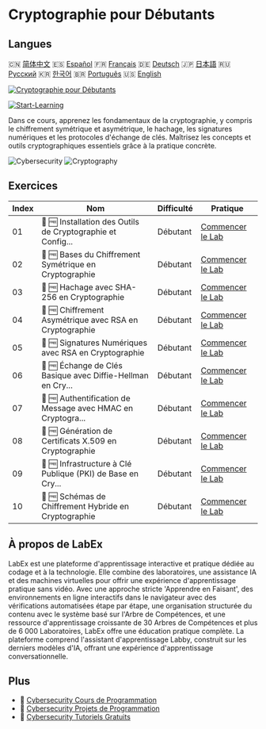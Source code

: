 # Cryptographie pour Débutants

## Langues

🇨🇳 [简体中文](README_zh.md) 🇪🇸 [Español](README_es.md) 🇫🇷 [Français](README_fr.md) 🇩🇪 [Deutsch](README_de.md) 🇯🇵 [日本語](README_ja.md) 🇷🇺 [Русский](README_ru.md) 🇰🇷 [한국어](README_ko.md) 🇧🇷 [Português](README_pt.md) 🇺🇸 [English](README.md) 

[![Cryptographie pour Débutants](https://cover-creator.labex.io/cryptography-for-beginners.png?lang=fr)](https://labex.io/fr/courses/cryptography-for-beginners)

[![Start-Learning](https://img.shields.io/badge/Start-Learning-whitesmoke?style=for-the-badge)](https://labex.io/fr/courses/cryptography-for-beginners)

Dans ce cours, apprenez les fondamentaux de la cryptographie, y compris le chiffrement symétrique et asymétrique, le hachage, les signatures numériques et les protocoles d'échange de clés. Maîtrisez les concepts et outils cryptographiques essentiels grâce à la pratique concrète.

![Cybersecurity](https://img.shields.io/badge/Cybersecurity-whitesmoke?style=for-the-badge&logo=cybersecurity)
![Cryptography](https://img.shields.io/badge/Cryptography-whitesmoke?style=for-the-badge&logo=cryptography)


## Exercices

|   Index | Nom                                                         | Difficulté   | Pratique                                                                                                                                         |
|---------|-------------------------------------------------------------|--------------|--------------------------------------------------------------------------------------------------------------------------------------------------|
|      01 | 📖 🆓 Installation des Outils de Cryptographie et Config... | Débutant     | <a target='_blank' href='https://labex.io/fr/tutorials/linux-installing-cryptography-tools-and-environment-setup-632723'>Commencer le Lab</a>    |
|      02 | 📖 🆓 Bases du Chiffrement Symétrique en Cryptographie      | Débutant     | <a target='_blank' href='https://labex.io/fr/tutorials/linux-symmetric-encryption-basics-in-cryptography-632724'>Commencer le Lab</a>            |
|      03 | 📖 🆓 Hachage avec SHA-256 en Cryptographie                 | Débutant     | <a target='_blank' href='https://labex.io/fr/tutorials/linux-hashing-with-sha-256-in-cryptography-632722'>Commencer le Lab</a>                   |
|      04 | 📖 🆓 Chiffrement Asymétrique avec RSA en Cryptographie     | Débutant     | <a target='_blank' href='https://labex.io/fr/tutorials/linux-asymmetric-encryption-with-rsa-in-cryptography-632719'>Commencer le Lab</a>         |
|      05 | 📖 🆓 Signatures Numériques avec RSA en Cryptographie       | Débutant     | <a target='_blank' href='https://labex.io/fr/tutorials/linux-digital-signatures-with-rsa-in-cryptography-632721'>Commencer le Lab</a>            |
|      06 | 📖 🆓 Échange de Clés Basique avec Diffie-Hellman en Cry... | Débutant     | <a target='_blank' href='https://labex.io/fr/tutorials/linux-basic-key-exchange-with-diffie-hellman-in-cryptography-632720'>Commencer le Lab</a> |
|      07 | 📖 🆓 Authentification de Message avec HMAC en Cryptogra... | Débutant     | <a target='_blank' href='https://labex.io/fr/tutorials/linux-message-authentication-with-hmac-in-cryptography-632760'>Commencer le Lab</a>       |
|      08 | 📖 🆓 Génération de Certificats X.509 en Cryptographie      | Débutant     | <a target='_blank' href='https://labex.io/fr/tutorials/linux-generating-x-509-certificates-in-cryptography-632758'>Commencer le Lab</a>          |
|      09 | 📖 🆓 Infrastructure à Clé Publique (PKI) de Base en Cry... | Débutant     | <a target='_blank' href='https://labex.io/fr/tutorials/linux-basic-public-key-infrastructure-pki-in-cryptography-632757'>Commencer le Lab</a>    |
|      10 | 📖 🆓 Schémas de Chiffrement Hybride en Cryptographie       | Débutant     | <a target='_blank' href='https://labex.io/fr/tutorials/linux-hybrid-encryption-schemes-in-cryptography-632759'>Commencer le Lab</a>              |

## À propos de LabEx

LabEx est une plateforme d'apprentissage interactive et pratique dédiée au codage et à la technologie. Elle combine des laboratoires, une assistance IA et des machines virtuelles pour offrir une expérience d'apprentissage pratique sans vidéo. Avec une approche stricte 'Apprendre en Faisant', des environnements en ligne interactifs dans le navigateur avec des vérifications automatisées étape par étape, une organisation structurée du contenu avec le système basé sur l'Arbre de Compétences, et une ressource d'apprentissage croissante de 30 Arbres de Compétences et plus de 6 000 Laboratoires, LabEx offre une éducation pratique complète. La plateforme comprend l'assistant d'apprentissage Labby, construit sur les derniers modèles d'IA, offrant une expérience d'apprentissage conversationnelle.

## Plus

- 🔗 [Cybersecurity Cours de Programmation](https://github.com/labex-labs/awesome-programming-courses)
- 🔗 [Cybersecurity Projets de Programmation](https://github.com/labex-labs/awesome-programming-projects)
- 🔗 [Cybersecurity Tutoriels Gratuits](https://github.com/labex-labs/cybersecurity-free-tutorials)

